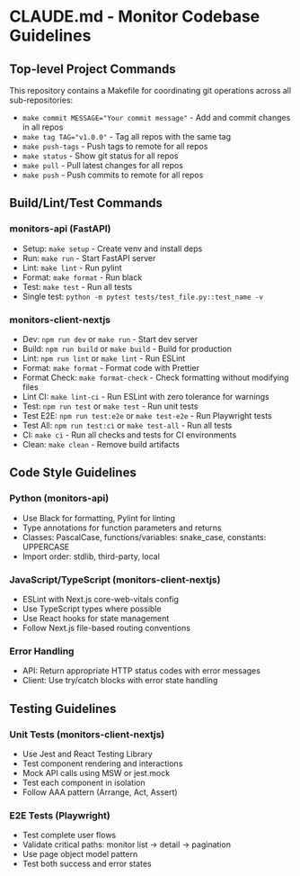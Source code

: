 # CLAUDE.md - Monitor Codebase Guidelines

## Top-level Project Commands

This repository contains a Makefile for coordinating git operations across all sub-repositories:

- `make commit MESSAGE="Your commit message"` - Add and commit changes in all repos
- `make tag TAG="v1.0.0"` - Tag all repos with the same tag
- `make push-tags` - Push tags to remote for all repos
- `make status` - Show git status for all repos
- `make pull` - Pull latest changes for all repos
- `make push` - Push commits to remote for all repos

## Build/Lint/Test Commands

### monitors-api (FastAPI)
- Setup: `make setup` - Create venv and install deps
- Run: `make run` - Start FastAPI server
- Lint: `make lint` - Run pylint
- Format: `make format` - Run black
- Test: `make test` - Run all tests
- Single test: `python -m pytest tests/test_file.py::test_name -v`

### monitors-client-nextjs
- Dev: `npm run dev` or `make run` - Start dev server
- Build: `npm run build` or `make build` - Build for production
- Lint: `npm run lint` or `make lint` - Run ESLint
- Format: `make format` - Format code with Prettier
- Format Check: `make format-check` - Check formatting without modifying files
- Lint CI: `make lint-ci` - Run ESLint with zero tolerance for warnings
- Test: `npm run test` or `make test` - Run unit tests
- Test E2E: `npm run test:e2e` or `make test-e2e` - Run Playwright tests
- Test All: `npm run test:ci` or `make test-all` - Run all tests
- CI: `make ci` - Run all checks and tests for CI environments
- Clean: `make clean` - Remove build artifacts

## Code Style Guidelines

### Python (monitors-api)
- Use Black for formatting, Pylint for linting
- Type annotations for function parameters and returns
- Classes: PascalCase, functions/variables: snake_case, constants: UPPERCASE
- Import order: stdlib, third-party, local

### JavaScript/TypeScript (monitors-client-nextjs)
- ESLint with Next.js core-web-vitals config
- Use TypeScript types where possible
- Use React hooks for state management
- Follow Next.js file-based routing conventions

### Error Handling
- API: Return appropriate HTTP status codes with error messages
- Client: Use try/catch blocks with error state handling

## Testing Guidelines

### Unit Tests (monitors-client-nextjs)
- Use Jest and React Testing Library
- Test component rendering and interactions
- Mock API calls using MSW or jest.mock
- Test each component in isolation
- Follow AAA pattern (Arrange, Act, Assert)

### E2E Tests (Playwright)
- Test complete user flows
- Validate critical paths: monitor list → detail → pagination
- Use page object model pattern
- Test both success and error states